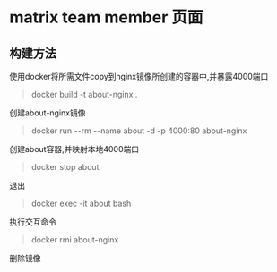 # matrix team member 页面
## 构建方法
使用docker将所需文件copy到nginx镜像所创建的容器中,并暴露4000端口
> docker build -t about-nginx .

创建about-nginx镜像

> docker run --rm --name about -d -p 4000:80 about-nginx

创建about容器,并映射本地4000端口

> docker stop about

退出

> docker exec -it about bash

执行交互命令

> docker rmi about-nginx

删除镜像
